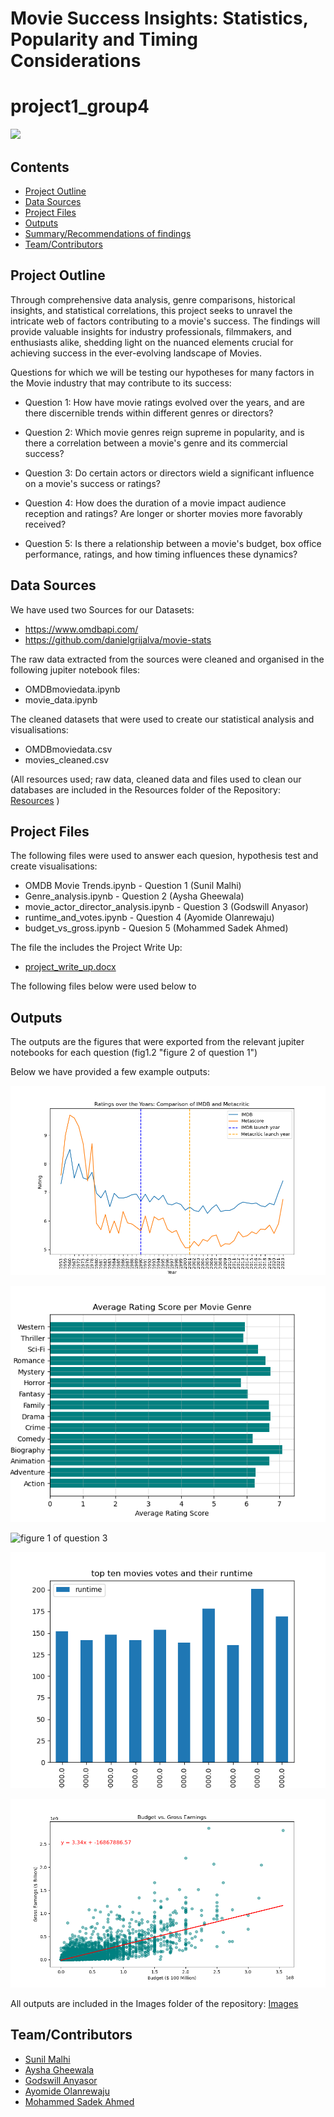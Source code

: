 # Movie Success Insights: Statistics, Popularity and Timing Considerations
# project1_group4

<picture>
 <source media="(prefers-color-scheme: dark)" srcset="https://www.pngall.com/wp-content/uploads/13/Movie-Hollywood-No-Background.png">
 <source media="(prefers-color-scheme: light)" srcset="https://www.pngall.com/wp-content/uploads/13/Movie-PNG-Free-Image.png">
 <img alt=" " src="https://www.pngall.com/wp-content/uploads/13/Movie-Hollywood-PNG-Image-HD.png">
</picture>

##  Contents

* [Project Outline](#project-outline)
* [Data Sources](#data-sources)
* [Project Files](#project-files)
* [Outputs](#outputs)
* [Summary/Recommendations of findings](#Summary)
* [Team/Contributors](#team)
  
## <a id="project-outline"></a>Project Outline

Through comprehensive data analysis, genre comparisons, historical insights, and statistical correlations, this project seeks to unravel the intricate web of factors contributing to a movie's success. The findings will provide valuable insights for industry professionals, filmmakers, and enthusiasts alike, shedding light on the nuanced elements crucial for achieving success in the ever-evolving landscape of Movies.

Questions for which we will be testing our hypotheses for many factors in the Movie industry that may contribute to its success:

* Question 1: How have movie ratings evolved over the years, and are there discernible trends within different genres or directors?

* Question 2: Which movie genres reign supreme in popularity, and is there a correlation between a movie's genre and its commercial success?

* Question 3: Do certain actors or directors wield a significant influence on a movie's success or ratings?

* Question 4: How does the duration of a movie impact audience reception and ratings? Are longer or shorter movies more favorably received?
  
* Question 5: Is there a relationship between a movie's budget, box office performance, ratings, and how timing influences these dynamics?


## <a id="data-sources"></a>Data Sources

We have used two Sources for our Datasets:
* https://www.omdbapi.com/
* https://github.com/danielgrijalva/movie-stats

The raw data extracted from the sources were cleaned and organised in the following jupiter notebook files:
* OMDBmoviedata.ipynb
* movie_data.ipynb

The cleaned datasets that were used to create our statistical analysis and visualisations:
* OMDBmoviedata.csv
* movies_cleaned.csv

(All resources used; raw data, cleaned data and files used to clean our databases are included in the Resources folder of the Repository:
[Resources](https://github.com/AnyasorG/project1_group4/tree/main/Resources) )

## <a id="project-files"></a>Project Files

The following files were used to answer each quesion, hypothesis test and create visualisations:
* OMDB Movie Trends.ipynb - Question 1 (Sunil Malhi)
* Genre_analysis.ipynb - Question 2 (Aysha Gheewala)
* movie_actor_director_analysis.ipynb - Question 3 (Godswill Anyasor)
* runtime_and_votes.ipynb - Question 4 (Ayomide Olanrewaju)
* budget_vs_gross.ipynb - Quesion 5 (Mohammed Sadek Ahmed)

The file the includes the Project Write Up:
* [project_write_up.docx](https://github.com/AnyasorG/project1_group4/tree/main/project_write_up.docx)

The following files below were used below to 

## <a id="outputs"></a>Outputs

The outputs are the figures that were exported from the relevant jupiter notebooks for each question (fig1.2 "figure 2 of question 1")

Below we have provided a few example outputs:

![figure 1 of question 1](/Images/Fig1.1.png)

![figure 1 of question 2](/Images/Fig2.1.png)

![figure 1 of question 3](/Images/Fig_3.3.png)

![figure 1 of question 4](/Images/Fig4.1.png)

![figure 1 of question 5](/Images/Fig5.1.png)

All outputs are included in the Images folder of the repository:
[Images](https://github.com/AnyasorG/project1_group4/tree/main/Images)


## <a id="team"></a>Team/Contributors

* [Sunil Malhi](https://github.com/SunilMalhi)
* [Aysha Gheewala](https://github.com/AyshaGheewala)
* [Godswill Anyasor](https://github.com/AnyasorG)
* [Ayomide Olanrewaju](https://github.com/Edimayo5)
* [Mohammed Sadek Ahmed](https://github.com/Sadek-Ahmed16)
